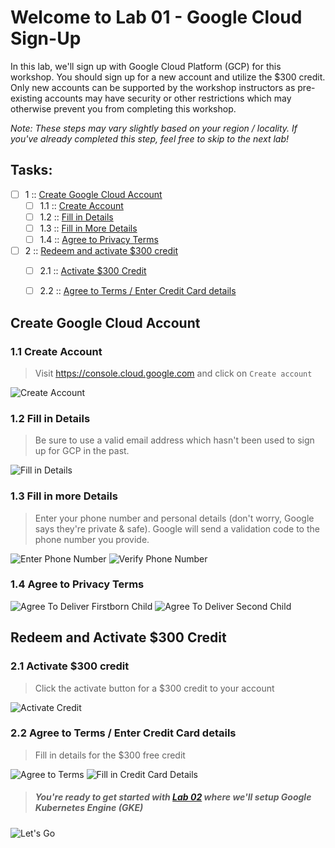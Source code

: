 Welcome to Lab 01 - Google Cloud Sign-Up
===

In this lab, we'll sign up with Google Cloud Platform (GCP) for this workshop. You should sign up for a new account and utilize the $300 credit. Only new accounts can be supported by the workshop instructors as pre-existing accounts may have security or other restrictions which may otherwise prevent you from completing this workshop.

_Note: These steps may vary slightly based on your region / locality. If you've already completed this step, feel free to skip to the next lab!_

## Tasks:

- [ ] 1 :: [Create Google Cloud Account](https://gitlab.com/opentracing-workshop/lab-notes/blob/8b7d653b9051122bf8f87376231144ddc5d608b8/lab-01/README.md#create-google-cloud-account)
  - [ ] 1.1 :: [Create Account](https://gitlab.com/opentracing-workshop/lab-notes/tree/master/lab-01#11-create-account)
  - [ ] 1.2 :: [Fill in Details](https://gitlab.com/opentracing-workshop/lab-notes/tree/master/lab-01#12-fill-in-details)
  - [ ] 1.3 :: [Fill in More Details](https://gitlab.com/opentracing-workshop/lab-notes/tree/master/lab-01#13-fill-in-more-details)
  - [ ] 1.4 :: [Agree to Privacy Terms](https://gitlab.com/opentracing-workshop/lab-notes/tree/master/lab-01#14-agree-to-privacy-terms)
- [ ] 2 :: [Redeem and activate $300 credit](https://gitlab.com/opentracing-workshop/lab-notes/tree/master/lab-01#redeem-and-activate-300-credit)
  - [ ] 2.1 :: [Activate $300 Credit](https://gitlab.com/opentracing-workshop/lab-notes/tree/master/lab-01#21-activate-300-credit)
  - [ ] 2.2 :: [Agree to Terms / Enter Credit Card details](https://gitlab.com/opentracing-workshop/lab-notes/tree/master/lab-01#22-agree-to-terms-enter-credit-card-details)


Create Google Cloud Account
---

### 1.1 Create Account

> Visit https://console.cloud.google.com and click on `Create account`

![Create Account](/lab-01/images/img01.png)

### 1.2 Fill in Details

> Be sure to use a valid email address which hasn't been used to sign up for GCP in the past.

![Fill in Details](lab-01/images/img02.png)

### 1.3 Fill in more Details

> Enter your phone number and personal details (don't worry, Google says they're private & safe). Google will send a validation code to the phone number you provide.

![Enter Phone Number](/lab-01/images/img03.png)
![Verify Phone Number](/lab-01/images/img03a.png)

### 1.4 Agree to Privacy Terms

![Agree To Deliver Firstborn Child](/lab-01/images/img04.png)
![Agree To Deliver Second Child](/lab-01/images/img04a.png)

Redeem and Activate $300 Credit
---

### 2.1 Activate $300 credit

> Click the activate button for a $300 credit to your account

![Activate Credit](/lab-01/images/img05.png)

### 2.2 Agree to Terms / Enter Credit Card details

> Fill in details for the $300 free credit

![Agree to Terms](/lab-01/images/img06.png)
![Fill in Credit Card Details](/lab-01/images/img06a.png)

> ##### You're ready to get started with [Lab 02](https://gitlab.com/opentracing-workshop/lab-notes/tree/master/lab-02#welcome-to-lab-02-kubernetes-setup) where we'll setup Google Kubernetes Engine (GKE)

![Let's Go](/lab-01/images/img07.png)
